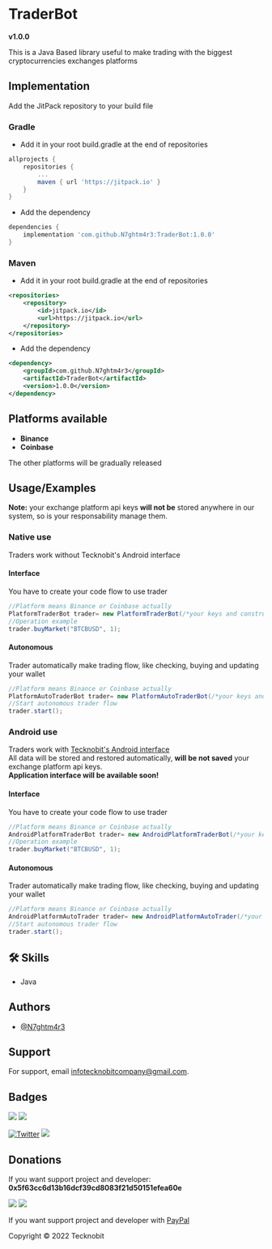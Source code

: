 # TraderBot
**v1.0.0**

This is a Java Based library useful to make trading with the biggest cryptocurrencies exchanges platforms

## Implementation

Add the JitPack repository to your build file

### Gradle

- Add it in your root build.gradle at the end of repositories

```gradle
allprojects {
    repositories {
        ...
        maven { url 'https://jitpack.io' }
    }
}
```
- Add the dependency

```gradle
dependencies {
	implementation 'com.github.N7ghtm4r3:TraderBot:1.0.0'
}
```

### Maven

- Add it in your root build.gradle at the end of repositories

```xml
<repositories>
    <repository>
        <id>jitpack.io</id>
        <url>https://jitpack.io</url>
    </repository>
</repositories>
```
- Add the dependency

```xml
<dependency>
    <groupId>com.github.N7ghtm4r3</groupId>
    <artifactId>TraderBot</artifactId>
    <version>1.0.0</version>
</dependency>
```

## Platforms available

- **Binance**
- **Coinbase**

The other platforms will be gradually released

## Usage/Examples

**Note:** your exchange platform api keys **will not be** stored anywhere in our system, so is your responsability manage them.

### Native use
Traders work without Tecknobit's Android interface

#### Interface

You have to create your code flow to use trader

```java
//Platform means Binance or Coinbase actually
PlatformTraderBot trader= new PlatformTraderBot(/*your keys and constructor params*/);
//Operation example
trader.buyMarket("BTCBUSD", 1);
```
#### Autonomous

Trader automatically make trading flow, like checking, buying and updating your wallet

```java
//Platform means Binance or Coinbase actually
PlatformAutoTraderBot trader= new PlatformAutoTraderBot(/*your keys and constructor params*/);
//Start autonomous trader flow 
trader.start();
```

### Android use
Traders work with <a href="https://play.google.com/store/apps/details?id=com.tecknobit.traderbot">Tecknobit's Android interface </a><br>
All data will be stored and restored automatically, **will be not saved** your exchange platform api keys. <br>
**Application interface will be available soon!**
#### Interface

You have to create your code flow to use trader

```java
//Platform means Binance or Coinbase actually
AndroidPlatformTraderBot trader= new AndroidPlatformTraderBot(/*your keys and constructor params*/);
//Operation example
trader.buyMarket("BTCBUSD", 1);
```
#### Autonomous

Trader automatically make trading flow, like checking, buying and updating your wallet

```java
//Platform means Binance or Coinbase actually
AndroidPlatformAutoTrader trader= new AndroidPlatformAutoTrader(/*your keys and constructor params*/);
//Start autonomous trader flow 
trader.start();
```

## 🛠 Skills
- Java

## Authors

- [@N7ghtm4r3](https://www.github.com/N7ghtm4r3)

## Support

For support, email infotecknobitcompany@gmail.com.

## Badges

[![](https://img.shields.io/badge/Google_Play-414141?style=for-the-badge&logo=google-play&logoColor=white)](https://play.google.com/store/apps/developer?id=Tecknobit)
[![](https://img.shields.io/badge/Java-ED8B00?style=for-the-badge&logo=java&logoColor=white)](https://github.com/N7ghtm4r3/BinanceManager/blob/main/README.md)

[![Twitter](https://img.shields.io/twitter/url/https/twitter.com/cloudposse.svg?style=social&label=Tecknobit)](https://twitter.com/tecknobit)
[![](https://jitpack.io/v/N7ghtm4r3/TraderBot.svg)](https://jitpack.io/#N7ghtm4r3/TraderBot)
## Donations 

If you want support project and developer: **0x5f63cc6d13b16dcf39cd8083f21d50151efea60e**

![](https://img.shields.io/badge/Bitcoin-000000?style=for-the-badge&logo=bitcoin&logoColor=white) 
![](https://img.shields.io/badge/Ethereum-3C3C3D?style=for-the-badge&logo=Ethereum&logoColor=white)

If you want support project and developer with <a href="https://www.paypal.com/donate/?hosted_button_id=5QMN5UQH7LDT4">PayPal</a>

Copyright © 2022 Tecknobit
